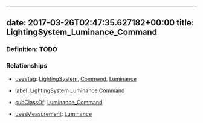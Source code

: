
---
date: 2017-03-26T02:47:35.627182+00:00
title: LightingSystem_Luminance_Command
---
### Definition: TODO

### Relationships

* [usesTag](https://brickschema.org/schema/1.0/BrickFrame#usesTag): [LightingSystem](https://brickschema.org/schema/1.0/BrickTag#LightingSystem), [Command](https://brickschema.org/schema/1.0/BrickTag#Command), [Luminance](https://brickschema.org/schema/1.0/BrickTag#Luminance)

* [label](http://www.w3.org/2000/01/rdf-schema#label): LightingSystem Luminance Command

* [subClassOf](http://www.w3.org/2000/01/rdf-schema#subClassOf): [Luminance_Command](https://brickschema.org/schema/1.0/Brick#Luminance_Command)

* [usesMeasurement](https://brickschema.org/schema/1.0/BrickFrame#usesMeasurement): [Luminance](https://brickschema.org/schema/1.0/Brick#Luminance)
